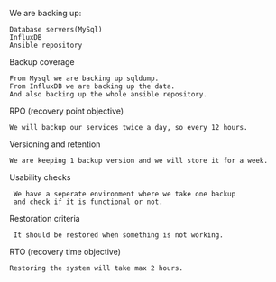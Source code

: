 We are backing up:

    Database servers(MySql)
    InfluxDB
    Ansible repository

Backup coverage
    
    From Mysql we are backing up sqldump.
    From InfluxDB we are backing up the data.
    And also backing up the whole ansible repository.

RPO (recovery point objective)

    We will backup our services twice a day, so every 12 hours.

Versioning and retention

    We are keeping 1 backup version and we will store it for a week.

Usability checks

     We have a seperate environment where we take one backup 
     and check if it is functional or not.

Restoration criteria

     It should be restored when something is not working.

RTO (recovery time objective)

    Restoring the system will take max 2 hours.
